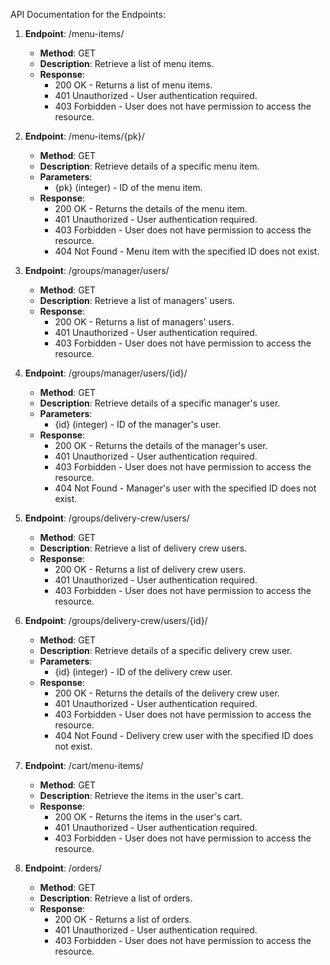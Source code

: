 API Documentation for the Endpoints:

1. **Endpoint**: /menu-items/
   - **Method**: GET
   - **Description**: Retrieve a list of menu items.
   - **Response**:
     - 200 OK - Returns a list of menu items.
     - 401 Unauthorized - User authentication required.
     - 403 Forbidden - User does not have permission to access the resource.

2. **Endpoint**: /menu-items/{pk}/
   - **Method**: GET
   - **Description**: Retrieve details of a specific menu item.
   - **Parameters**:
     - {pk} (integer) - ID of the menu item.
   - **Response**:
     - 200 OK - Returns the details of the menu item.
     - 401 Unauthorized - User authentication required.
     - 403 Forbidden - User does not have permission to access the resource.
     - 404 Not Found - Menu item with the specified ID does not exist.

3. **Endpoint**: /groups/manager/users/
   - **Method**: GET
   - **Description**: Retrieve a list of managers' users.
   - **Response**:
     - 200 OK - Returns a list of managers' users.
     - 401 Unauthorized - User authentication required.
     - 403 Forbidden - User does not have permission to access the resource.

4. **Endpoint**: /groups/manager/users/{id}/
   - **Method**: GET
   - **Description**: Retrieve details of a specific manager's user.
   - **Parameters**:
     - {id} (integer) - ID of the manager's user.
   - **Response**:
     - 200 OK - Returns the details of the manager's user.
     - 401 Unauthorized - User authentication required.
     - 403 Forbidden - User does not have permission to access the resource.
     - 404 Not Found - Manager's user with the specified ID does not exist.

5. **Endpoint**: /groups/delivery-crew/users/
   - **Method**: GET
   - **Description**: Retrieve a list of delivery crew users.
   - **Response**:
     - 200 OK - Returns a list of delivery crew users.
     - 401 Unauthorized - User authentication required.
     - 403 Forbidden - User does not have permission to access the resource.

6. **Endpoint**: /groups/delivery-crew/users/{id}/
   - **Method**: GET
   - **Description**: Retrieve details of a specific delivery crew user.
   - **Parameters**:
     - {id} (integer) - ID of the delivery crew user.
   - **Response**:
     - 200 OK - Returns the details of the delivery crew user.
     - 401 Unauthorized - User authentication required.
     - 403 Forbidden - User does not have permission to access the resource.
     - 404 Not Found - Delivery crew user with the specified ID does not exist.

7. **Endpoint**: /cart/menu-items/
   - **Method**: GET
   - **Description**: Retrieve the items in the user's cart.
   - **Response**:
     - 200 OK - Returns the items in the user's cart.
     - 401 Unauthorized - User authentication required.
     - 403 Forbidden - User does not have permission to access the resource.

8. **Endpoint**: /orders/
   - **Method**: GET
   - **Description**: Retrieve a list of orders.
   - **Response**:
     - 200 OK - Returns a list of orders.
     - 401 Unauthorized - User authentication required.
     - 403 Forbidden - User does not have permission to access the resource.